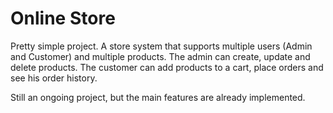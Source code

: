 # Online Store

Pretty simple project. A store system that supports multiple users (Admin and Customer) and multiple products. The admin can create, update and delete products. The customer can add products to a cart, place orders and see his order history.

Still an ongoing project, but the main features are already implemented.